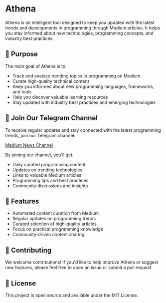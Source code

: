 # Athena

Athena is an intelligent tool designed to keep you updated with the latest trends and developments in programming through Medium articles. It helps you stay informed about new technologies, programming concepts, and industry best practices.

## 🎯 Purpose

The main goal of Athena is to:
- Track and analyze trending topics in programming on Medium
- Curate high-quality technical content
- Keep you informed about new programming languages, frameworks, and tools
- Help you discover valuable learning resources
- Stay updated with industry best practices and emerging technologies

## 📱 Join Our Telegram Channel

To receive regular updates and stay connected with the latest programming trends, join our Telegram channel:

[Medium News Channel](https://t.me/mustachecasemedium)

By joining our channel, you'll get:
- Daily curated programming content
- Updates on trending technologies
- Links to valuable Medium articles
- Programming tips and best practices
- Community discussions and insights

## 🚀 Features

- Automated content curation from Medium
- Regular updates on programming trends
- Curated selection of high-quality articles
- Focus on practical programming knowledge
- Community-driven content sharing

## 🤝 Contributing

We welcome contributions! If you'd like to help improve Athena or suggest new features, please feel free to open an issue or submit a pull request.

## 📝 License

This project is open source and available under the MIT License.